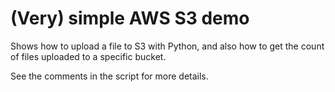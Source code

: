 # (Very) simple AWS S3 demo

Shows how to upload a file to S3 with Python, and also how to get the count of files uploaded to a specific bucket.

See the comments in the script for more details.